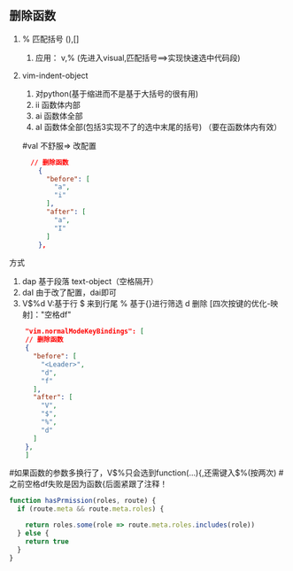 ## 删除函数
1. % 匹配括号 (),[]
      1. 应用： v,% (先进入visual,匹配括号==>实现快速选中代码段)
2. vim-indent-object
      1. 对python(基于缩进而不是基于大括号的很有用)
      2. <operator>ii 函数体内部
      3. <operator>ai 函数体全部
      4. <operator>aI 函数体全部(包括3实现不了的选中末尾的括号)
      （要在函数体内有效）

      #vaI 不舒服=> 改配置
      ```json
        // 删除函数
          {
            "before": [
              "a",
              "i"
            ],
            "after": [
              "a",
              "I"
            ]
          },
      ```

方式
1. dap 基于段落 text-object（空格隔开）
2. daI 由于改了配置，dai即可
3. V$%d 
  V:基于行
  $ 来到行尾
  % 基于{}进行筛选
  d 删除
  [四次按键的优化-映射]："空格df"
  ```json
      "vim.normalModeKeyBindings": [
      // 删除函数
      {
        "before": [
          "<Leader>",
          "d",
          "f"
        ],
        "after": [
          "V",
          "$",
          "%",
          "d"
        ]
      },
      ]
  ```
  #如果函数的参数多换行了，V$%只会选到function(...){,还需键入$%(按两次)
  #之前空格df失败是因为函数{后面紧跟了注释！

```js
function hasPrmission(roles, route) {
  if (route.meta && route.meta.roles) {

    return roles.some(role => route.meta.roles.includes(role))
  } else {
    return true
  }
}
```
